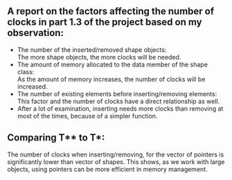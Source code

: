 <h2>A report on the factors affecting the number of clocks in part 1.3 of the project based on my observation:</h2>
<ul>
  <li>The number of the inserted/removed shape objects:<br>
     The more shape objects, the more clocks will be needed.</li>
  <li>The amount of memory allocated to the data member of the shape class:<br>
      As the amount of memory increases, the number of clocks will be increased.</li>
  <li>The number of existing elements before inserting/removing elements:<br>
      This factor and the number of clocks have a direct relationship as well.</li>
  <li>After a lot of examination, inserting needs more clocks than removing at most of the times, because of a simpler function.  </li>
</ul>

<h2>Comparing T** to T*:</h2>
The number of clocks when inserting/removing, for the vector of pointers is significantly lower than vector of shapes. This shows, as we work with large objects, using pointers can be more efficient in memory management.
